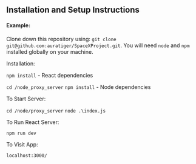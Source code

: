 ## Installation and Setup Instructions

#### Example:  

Clone down this repository using: `git clone git@github.com:auratiger/SpaceXProject.git`.
You will need `node` and `npm` installed globally on your machine.  

Installation:

`npm install` - React dependencies

`cd /node_proxy_server`
`npm install` - Node dependencies

To Start Server:

`cd /node/proxy_server`
`node .\index.js`  

To Run React Server:  

`npm run dev`  

To Visit App:

`localhost:3000/`